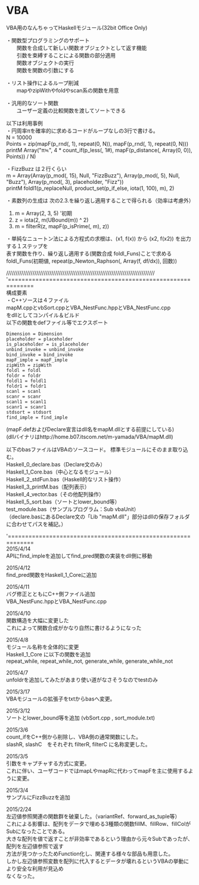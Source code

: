 # VBA
VBA用のなんちゃってHaskellモジュール(32bit Office Only)  

・関数型プログラミングのサポート  
　　関数を合成して新しい関数オブジェクトとして返す機能  
　　引数を束縛することによる関数の部分適用  
　　関数オブジェクトの実行  
　　関数を関数の引数にする  

・リスト操作によるループ削減  
　　mapやzipWithやfoldやscan系の関数を用意  

・汎用的なソート関数  
　　ユーザー定義の比較関数を渡してソートできる  


以下は利用事例  
・円周率πを確率的に求めるコードがループなしの3行で書ける。  
    N = 10000  
    Points = zip(mapF(p_rnd(, 1), repeat(0, N)), mapF(p_rnd(, 1), repeat(0, N)))  
    printM Array("π≒", 4 * count_if(p_less(, 1#), mapF(p_distance(, Array(0, 0)), Points)) / N)  

・FizzBuzz は２行くらい  
m = Array(Array(p_mod(, 15), Null, "FizzBuzz"), Array(p_mod(, 5), Null, "Buzz"), Array(p_mod(, 3), placeholder, "Fizz"))  
printM foldl1(p_replaceNull, product_set(p_if_else, iota(1, 100), m), 2)  

・素数列の生成は 次の2.3.を繰り返し適用することで得られる（効率は考慮外）  
1. m = Array(2, 3, 5)  '初期  
2. z = iota(2, m(UBound(m)) ^ 2)  
3. m = filterR(z, mapF(p_isPrime(, m), z))  

・単純なニュートン法による方程式の求根は、(x1, f(x)) から (x2, f(x2)) を出力する１ステップを  
表す関数を作り、繰り返し適用する(関数合成 foldl_Funs)ことで求める  
foldl_Funs(初期値, repeat(p_Newton_Raphson(, Array(f, df/dx)), 回数))  

///////////////////////////////////////////////////////////////////////////////  
'=============================================================  
 構成要素  
・C++ソースは４ファイル  
mapM.cppとvbSort.cppとVBA_NestFunc.hppとVBA_NestFunc.cpp  
をdllとしてコンパイル＆ビルド  
以下の関数をdefファイル等でエクスポート  

	Dimension = Dimension  
	placeholder = placeholder  
	is_placeholder = is_placeholder  
	unbind_invoke = unbind_invoke  
	bind_invoke = bind_invoke  
	mapF_imple = mapF_imple  
	zipWith = zipWith  
	foldl = foldl  
	foldr = foldr  
	foldl1 = foldl1  
	foldr1 = foldr1  
	scanl = scanl  
	scanr = scanr  
	scanl1 = scanl1  
	scanr1 = scanr1  
	stdsort = stdsort  
	find_imple = find_imple  	

(mapF.defおよびDeclare宣言はdll名をmapM.dllとする前提にしている)  
(dllバイナリはhttp://home.b07.itscom.net/m-yamada/VBA/mapM.dll)  

以下のbasファイルはVBAのソースコード。
標準モジュールにそのまま取り込む。  
  Haskell_0_declare.bas（Declare文のみ）  
  Haskell_1_Core.bas（中心となるモジュール）  
  Haskell_2_stdFun.bas（Haskell的なリスト操作）  
  Haskell_3_printM.bas（配列表示）  
  Haskell_4_vector.bas（その他配列操作）  
  Haskell_5_sort.bas（ソートとlower_bound等）  
  test_module.bas（サンプルプログラム：Sub vbaUnit）  
（declare.basにあるDeclare文の「Lib "mapM.dll"」部分はdllの保存フォルダに合わせてパスを補記。）  

'=============================================================  
2015/4/14  
APIにfind_impleを追加してfind_pred関数の実装をdll側に移動  

2015/4/12  
find_pred関数をHaskell_1_Coreに追加  

2015/4/11  
バグ修正とともにC++側ファイル追加  
VBA_NestFunc.hppとVBA_NestFunc.cpp  

2015/4/10  
関数構造を大幅に変更した  
これによって関数合成がかなり自然に書けるようになった  

2015/4/8  
モジュール名称を全体的に変更  
Haskell_1_Core に以下の関数を追加  
repeat_while, repeat_while_not, generate_while, generate_while_not  

2015/4/7  
unfoldrを追加してみたがあまり使い道がなさそうなのでtestのみ  

2015/3/17  
VBAモジュールの拡張子をtxtからbasへ変更。  

2015/3/12  
ソートとlower_bound等を追加
(vbSort.cpp , sort_module.txt)

2015/3/6  
count_ifをC++側から削除し、VBA側の通常関数にした。  
slashR, slashC　をそれぞれ filterR, filterC に名称変更した。  

2015/3/5  
引数をキャプチャする方式に変更。  
これに伴い、ユーザコードではmapLやmapRに代わってmapFを主に使用するように変更。  

2015/3/4  
サンプルにFizzBuzzを追加  

2015/2/24  
左辺値参照関連の関数群を破棄した。（variantRef、forward_as_tuple等）  
これによる影響は、配列をデータで埋める3種類の関数fillM、fillRow、fillColがSubになったことである。  
大きな配列を値で返すことが非効率であるという理由から元々Subであったが、配列を左辺値参照で返す  
方法が見つかったためFunction化し、関連する様々な部品も用意した。  
しかし左辺値参照変数を配列に代入するとデータが壊れるというVBAの挙動により安全な利用が見込め  
なくなった。  
